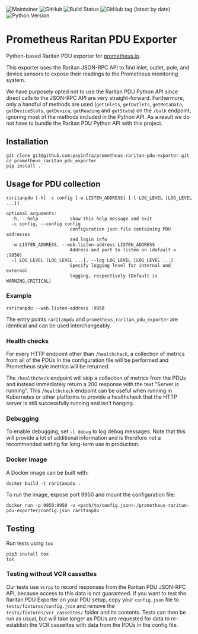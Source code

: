 ![Maintainer](https://img.shields.io/badge/maintainer-nhjjr-blue)
![GitHub](https://img.shields.io/github/license/psyinfra/prometheus-raritan-pdu-exporter)
![Build Status](https://github.com/psyinfra/prometheus-raritan-pdu-exporter/actions/workflows/tests.yml/badge.svg)
![GitHub tag (latest by date)](https://img.shields.io/github/v/tag/psyinfra/prometheus-raritan-pdu-exporter?label=version)
![Python Version](https://img.shields.io/badge/python-v3.7+-blue)

# Prometheus Raritan PDU Exporter
Python-based Raritan PDU exporter for [prometheus.io](https://prometheus.io/).

This exporter uses the Raritan JSON-RPC API to find inlet, outlet, pole, and 
device sensors to expose their readings to the Prometheus monitoring system.

We have purposely opted not to use the Raritan PDU Python API since direct
calls to the JSON-RPC API are very straight-forward. Furthermore, only a
handful of methods are used (`getInlets`, `getOutlets`, `getMetaData`, 
`getDeviceSlots`, `getDevice`, `getReading` and `getState`) on the `/bulk`
endpoint, ignoring most of the methods included in the Python API. As a result
we do not have to bundle the Raritan PDU Python API with this project. 

## Installation
```commandline
git clone git@github.com:psyinfra/prometheus-raritan-pdu-exporter.git
cd prometheus_raritan_pdu_exporter
pip install .
```

## Usage for PDU collection

    raritanpdu [-h] -c config [-w LISTEN_ADDRESS] [-l LOG_LEVEL [LOG_LEVEL ...]]

    optional arguments:
      -h, --help            show this help message and exit
      -c config, --config config
                            configuration json file containing PDU addresses 
                            and login info
      -w LISTEN_ADDRESS, --web.listen-address LISTEN_ADDRESS
                            Address and port to listen on (default = :9950)
      -l LOG_LEVEL [LOG_LEVEL ...], --log LOG_LEVEL [LOG_LEVEL ...]
                            Specify logging level for internal and external 
                            logging, respectively (Default is WARNING,CRITICAL)

### Example

```commandline
raritanpdu --web.listen-address :9950
```

The entry points `raritanpdu` and `prometheus_raritan_pdu_exporter` are 
identical and can be used interchangeably.

### Health checks

For every HTTP endpoint other than `/healthcheck`, a collection of metrics from
all of the PDUs in the configuration file will be performed and Prometheus
style metrics will be returned.

The `/healthcheck` endpoint will skip a collection of metrics from the PDUs and
instead immediately return a 200 response with the text "Server is running".
This `/healthcheck` endpoint can be useful when running in Kubernetes or other
platforms to provide a healthcheck that the HTTP server is still successfully
running and isn't hanging.

### Debugging
To enable debugging, set `-l debug` to log debug messages. Note that this will 
provide a lot of additional information and is therefore not a recommended 
setting for long-term use in production.

### Docker Image

A Docker image can be built with:

```commandline
docker build -t raritanpdu .
```

To run the image, expose port 9950 and mount the configuration file:

```commandline
docker run -p 9950:9950 -v <path/to/config.json>:/prometheus-raritan-pdu-exporter/config.json raritanpdu
```

## Testing
Run tests using `tox`

```commandline
pip3 install tox
tox
```

### Testing without VCR cassettes
Our tests use `vcrpy` to record responses from the Raritan PDU JSON-RPC API, 
because access to this data is not guaranteed. If you want to test the 
Raritan PDU Exporter on your PDU setup, copy your `config.json` file to 
`tests/fixtures/config.json` and remove the `tests/fixtures/vcr_cassettes/` 
folder and its contents. Tests can then be run as usual, but will take 
longer as PDUs are requested for data to re-establish the VCR cassettes with 
data from the PDUs in the config file.
